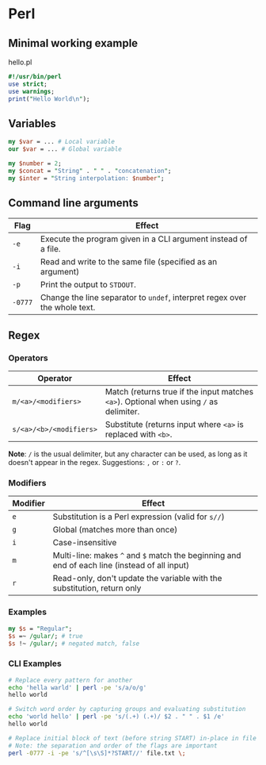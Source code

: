 # Perl

## Minimal working example

hello.pl

```perl
#!/usr/bin/perl
use strict;
use warnings;
print("Hello World\n");
```

## Variables
```perl
my $var = ... # Local variable
our $var = ... # Global variable

my $number = 2;
my $concat = "String" . " " . "concatenation";
my $inter = "String interpolation: $number";
```


## Command line arguments

| Flag     | Effect                                                                     |
| -------- | -------------------------------------------------------------------------- |
| `-e`     | Execute the program given in a CLI argument instead of a file.             |
| `-i`     | Read and write to the same file (specified as an argument)                 |
| `-p`     | Print the output to `STDOUT`.                                              |
| `-0777`  | Change the line separator to `undef`, interpret regex over the whole text. |

## Regex

### Operators

| Operator                  | Effect                                                                                  |
| ------------------------- | --------------------------------------------------------------------------------------- |
| `m/<a>/<modifiers>`       | Match (returns true if the input matches `<a>`). Optional when using `/` as delimiter.  |
| `s/<a>/<b>/<modifiers>`   | Substitute (returns input where `<a>` is replaced with `<b>`.                           |

**Note**: `/` is the usual delimiter, but any character can be used, as long as it doesn't appear in the regex. Suggestions: `,` or `:` or `?`.

### Modifiers

| Modifier   | Effect                                                                                           |
| ---------- | ------------------------------------------------------------------------------------------------ |
| `e`        | Substitution is a Perl expression (valid for `s//`)                                              |
| `g`        | Global (matches more than once)                                                                  |
| `i`        | Case-insensitive                                                                                 |
| `m`        | Multi-line: makes `^` and `$` match the beginning and end of each line (instead of all input)    |
| `r`        | Read-only, don't update the variable with the substitution, return only                          |

### Examples
```perl
my $s = "Regular";
$s =~ /gular/; # true
$s !~ /gular/; # negated match, false
```

### CLI Examples

```bash
# Replace every pattern for another
echo 'hella warld' | perl -pe 's/a/o/g'
hello world

# Switch word order by capturing groups and evaluating substitution
echo 'world hello' | perl -pe 's/(.+) (.+)/ $2 . " " . $1 /e'
hello world

# Replace initial block of text (before string START) in-place in file
# Note: the separation and order of the flags are important
perl -0777 -i -pe 's/^[\s\S]*?START//' file.txt \;
```
